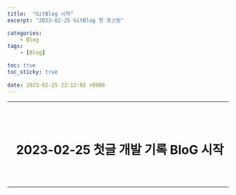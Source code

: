 ```yaml
---
title:  "GitBlog 시작"
excerpt: "2023-02-25 GitBlog 첫 포스팅"

categories:
    - Blog
tags:
    - [Blog]

toc: true
toc_sticky: true
 
date: 2023-02-25 23:12:02 +0900
---
```

- - -
<br><br>

#   &nbsp;&nbsp;&nbsp;2023-02-25 첫글 개발 기록 BloG 시작

<br><br>
- - -